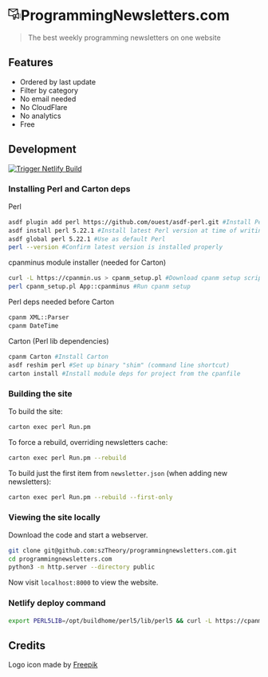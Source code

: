 # <img src="private/images/logo.svg" width=25 height=25>ProgrammingNewsletters.com

> The best weekly programming newsletters on one website

## Features

- Ordered by last update
- Filter by category
- No email needed
- No CloudFlare
- No analytics
- Free

## Development

[![Trigger Netlify Build](https://github.com/szTheory/programmingnewsletters.com/actions/workflows/main.yml/badge.svg)](https://github.com/szTheory/programmingnewsletters.com/actions/workflows/main.yml)

### Installing Perl and Carton deps

Perl

```bash
asdf plugin add perl https://github.com/ouest/asdf-perl.git #Install Perl plugin for asdf
asdf install perl 5.22.1 #Install latest Perl version at time of writing
asdf global perl 5.22.1 #Use as default Perl
perl --version #Confirm latest version is installed properly
```

cpanminus module installer (needed for Carton)

```bash
curl -L https://cpanmin.us > cpanm_setup.pl #Download cpanm setup script
perl cpanm_setup.pl App::cpanminus #Run cpanm setup
```

Perl deps needed before Carton

```bash
cpanm XML::Parser
cpanm DateTime
```

Carton (Perl lib dependencies)

```bash
cpanm Carton #Install Carton
asdf reshim perl #Set up binary "shim" (command line shortcut)
carton install #Install module deps for project from the cpanfile
```

### Building the site

To build the site:

```bash
carton exec perl Run.pm
```

To force a rebuild, overriding newsletters cache:

```bash
carton exec perl Run.pm --rebuild
```

To build just the first item from `newsletter.json` (when adding new newsletters):

```bash
carton exec perl Run.pm --rebuild --first-only
```

### Viewing the site locally

Download the code and start a webserver.

```bash
git clone git@github.com:szTheory/programmingnewsletters.com.git
cd programmingnewsletters.com
python3 -m http.server --directory public
```

Now visit `localhost:8000` to view the website.

### Netlify deploy command

```bash
export PERL5LIB=/opt/buildhome/perl5/lib/perl5 && curl -L https://cpanmin.us | perl - App::cpanminus && /opt/buildhome/perl5/bin/cpanm Carton && /opt/buildhome/perl5/bin/carton install && /opt/buildhome/perl5/bin/carton exec perl Run.pm
```

## Credits

Logo icon made by [Freepik](https://www.flaticon.com/authors/freepik)
